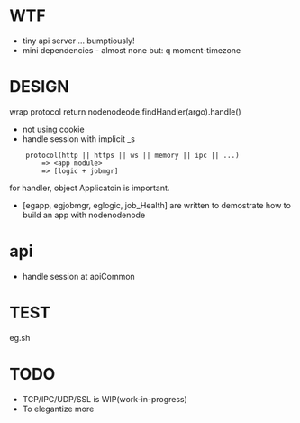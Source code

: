 # WTF

* tiny api server ... bumptiously!
* mini dependencies - almost none but: q moment-timezone

# DESIGN

wrap protocol return nodenodeode.findHandler(argo).handle()

* not using cookie
* handle session with implicit _s

```
	protocol(http || https || ws || memory || ipc || ...)
		=> <app module>
		=> [logic + jobmgr]
```

for handler, object Applicatoin is important.

* [egapp, egjobmgr, eglogic, job_Health] are written to demostrate how to build an app with nodenodenode

# api

* handle session at apiCommon

# TEST

eg.sh

# TODO

* TCP/IPC/UDP/SSL is WIP(work-in-progress)
* To elegantize more

